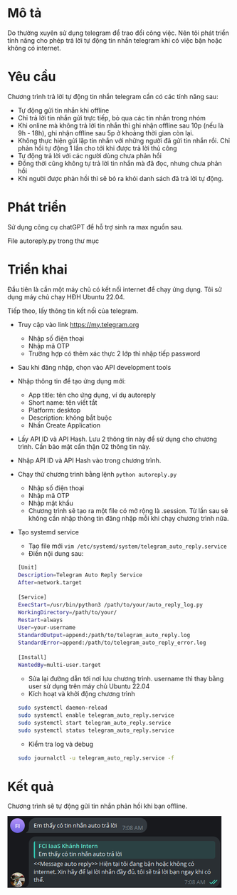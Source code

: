 # Mô tả

Do thường xuyên sử dụng telegram để trao đổi công việc. Nên tôi phát triển tính năng cho phép trả lời tự động tin nhắn telegram khi có việc bận hoặc không có internet. 

# Yêu cầu

Chương trình trả lời tự động tin nhắn telegram cần có các tính năng sau:

- Tự động gửi tin nhắn khi offline
- Chỉ trả lời tin nhắn gửi trực tiếp, bỏ qua các tin nhắn trong nhóm
- Khi online mà không trả lời tin nhắn thì ghi nhận offline sau 10p (nếu là 9h - 18h), ghi nhận offline sau 5p ở khoảng thời gian còn lại.
- Không thực hiện gửi lặp tin nhắn với những người đã gửi tin nhắn rồi. Chỉ phản hồi tự động 1 lần cho tới khi được trả lời thủ công
- Tự động trả lời với các người dùng chưa phản hồi
- Đồng thời cũng không tự trả lời tin nhắn mà đã đọc, nhưng chưa phản hồi
- Khi người được phản hồi thì sẽ bỏ ra khỏi danh sách đã trả lời tự động.

# Phát triển

Sử dụng công cụ chatGPT để hỗ trợ sinh ra max nguồn sau.

File autoreply.py trong thư mục

# Triển khai

Đầu tiên là cần một máy chủ có kết nối internet để chạy ứng dụng. Tôi sử dụng máy chủ chạy HĐH Ubuntu 22.04.

Tiếp theo, lấy thông tin kết nối của telegram.

- Truy cập vào link https://my.telegram.org
    - Nhập số điện thoại
    - Nhập mã OTP 
    - Trường hợp có thêm xác thực 2 lớp thì nhập tiếp password

- Sau khi đăng nhập, chọn vào API development tools

- Nhập thông tin để tạo ứng dụng mới:
    - App title: tên cho ứng dụng, ví dụ autoreply
    - Short name: tên viết tắt
    - Platform: desktop
    - Description: không bắt buộc
    - Nhấn Create Application

- Lấy API ID và API Hash. Lưu 2 thông tin này để sử dụng cho chương trình. Cần bảo mật cẩn thận 02 thông tin này.

- Nhập API ID và API Hash vào trong chương trình.

- Chạy thử chương trình bằng lệnh `python autoreply.py`
    - Nhập số điện thoại
    - Nhập mã OTP
    - Nhập mật khẩu
    - Chương trình sẽ tạo ra một file có mở rộng là .session. Từ lần sau sẽ không cần nhập thông tin đăng nhập mỗi khi chạy chương trình nữa.

- Tạo systemd service
    - Tạo file mới `vim /etc/systemd/system/telegram_auto_reply.service`
    - Điền nội dung sau:

    ```sh
    [Unit]
    Description=Telegram Auto Reply Service
    After=network.target

    [Service]
    ExecStart=/usr/bin/python3 /path/to/your/auto_reply_log.py
    WorkingDirectory=/path/to/your/
    Restart=always
    User=your-username
    StandardOutput=append:/path/to/telegram_auto_reply.log
    StandardError=append:/path/to/telegram_auto_reply_error.log

    [Install]
    WantedBy=multi-user.target

    ```

    - Sửa lại đường dẫn tới nơi lưu chương trình. username thì thay bằng user sử dụng trên máy chủ Ubuntu 22.04
    - Kích hoạt và khởi động chương trình

    ```sh
    sudo systemctl daemon-reload
    sudo systemctl enable telegram_auto_reply.service
    sudo systemctl start telegram_auto_reply.service
    sudo systemctl status telegram_auto_reply.service
    ```

    - Kiểm tra log và debug

    ```sh
    sudo journalctl -u telegram_auto_reply.service -f
    ```


# Kết quả

Chương trình sẽ tự động gửi tin nhắn phản hồi khi bạn offline.

![ket qua](images/result.png)
